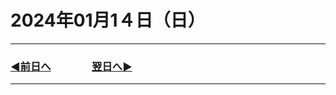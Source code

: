# 2024年01月1４日（日）

---

### [◀️前日へ](https://github.com/yuasys/chatty-journal/blob/main/2024/01/2024-01-14.md)&emsp;&emsp;&emsp;&emsp;[翌日へ▶️](https://github.com/yuasys/chatty-journal/blob/main/2024/01/2024-01-16.md)

---

